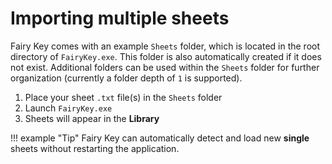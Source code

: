 # Importing multiple sheets
Fairy Key comes with an example `Sheets` folder, which is located in the root directory of `FairyKey.exe`. This folder is also automatically created if it does not exist. Additional folders can be used within the `Sheets` folder for further organization (currently a folder depth of `1` is supported).

1. Place your sheet `.txt` file(s) in the `Sheets` folder
2. Launch `FairyKey.exe`
3. Sheets will appear in the **Library**

!!! example "Tip"
    Fairy Key can automatically detect and load new **single** sheets without restarting the application.